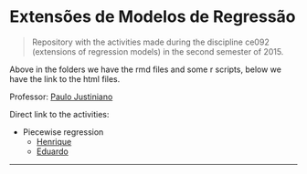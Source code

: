 # Extensões de Modelos de Regressão

> Repository with the activities made during the discipline ce092
>  (extensions of regression models) in the second semester of 2015.

Above in the folders we have the rmd files and some r scripts, below we have
the link to the html files.

Professor: [Paulo Justiniano](http://leg.ufpr.br/~paulojus/)

Direct link to the activities:

+ Piecewise regression
  - [Henrique](http://www.mynameislaure.github.io/emr15/piece-reg/)
  - [Eduardo](http://www.mynameislaure.github.io/emr15/piece-reg/piecewise.html)

***
